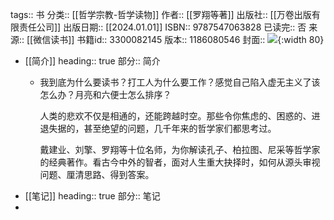 tags:: 书
分类:: [[哲学宗教-哲学读物]]
作者:: [[罗翔等著]]
出版社:: [[万卷出版有限责任公司]]
出版日期:: [[2024.01.01]]
ISBN:: 9787547063828
已读完:: 否
来源:: [[微信读书]]
书籍id:: 3300082145
版本:: 1186080546
封面:: ![](https://cdn.weread.qq.com/weread/cover/27/cpplatform_rjfgszopoanqxs1m8ochf1/s_cpplatform_rjfgszopoanqxs1m8ochf11703231642.jpg){:width 80}

- [[简介]]
  heading:: true
  部分:: 简介
	- 我到底为什么要读书？打工人为什么要工作？感觉自己陷入虚无主义了该怎么办？月亮和六便士怎么排序？
	  
	  人类的悲欢不仅是相通的，还能跨越时空。那些令你焦虑的、困惑的、进退失据的，甚至绝望的问题，几千年来的哲学家们都思考过。
	  
	  戴建业、刘擎、罗翔等十位名师，为你解读孔子、柏拉图、尼采等哲学家的经典著作。看古今中外的智者，面对人生重大抉择时，如何从源头审视问题、厘清思路、得到答案。
- [[笔记]]
  heading:: true
  部分:: 笔记
-